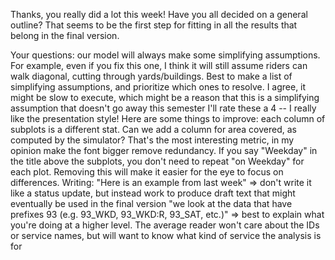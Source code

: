 Thanks, you really did a lot this week!  Have you all decided on a general outline?  That seems to be the first step for fitting in all the results that belong in the final version.

Your questions:
our model will always make some simplifying assumptions.  For example, even if you fix this one, I think it will still assume riders can walk diagonal, cutting through yards/buildings.  Best to make a list of simplifying assumptions, and prioritize which ones to resolve.
I agree, it might be slow to execute, which might be a reason that this is a simplifying assumption that doesn't go away this semester
I'll rate these a 4 -- I really like the presentation style!  Here are some things to improve:
each column of subplots is a different stat.  Can we add a column for area covered, as computed by the simulator?  That's the most interesting metric, in my opinion
make the font bigger
remove redundancy.  If you say "Weekday" in the title above the subplots, you don't need to repeat "on Weekday" for each plot.  Removing this will make it easier for the eye to focus on differences.
Writing:
"Here is an example from last week" => don't write it like a status update, but instead work to produce draft text that might eventually be used in the final version
"we look at the data that have prefixes 93 (e.g. 93_WKD, 93_WKD:R, 93_SAT, etc.)" => best to explain what you're doing at a higher level.  The average reader won't care about the IDs or service names, but will want to know what kind of service the analysis is for